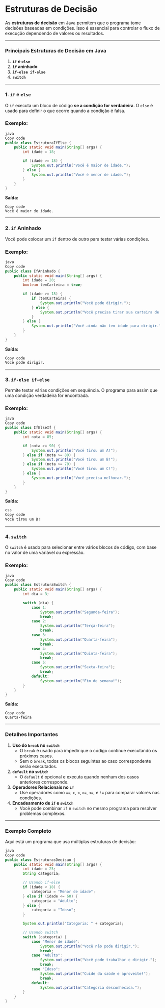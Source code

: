 # Estruturas de Decisão

As **estruturas de decisão** em Java permitem que o programa tome decisões baseadas em condições. Isso é essencial para controlar o fluxo de execução dependendo de valores ou resultados.

---

### **Principais Estruturas de Decisão em Java**

1. **`if` e `else`**
2. **`if` aninhado**
3. **`if-else if-else`**
4. **`switch`**

---

### **1. `if` e `else`**

O `if` executa um bloco de código **se a condição for verdadeira**. O `else` é usado para definir o que ocorre quando a condição é falsa.

### Exemplo:

```java
java
Copy code
public class EstruturaIfElse {
    public static void main(String[] args) {
        int idade = 18;

        if (idade >= 18) {
            System.out.println("Você é maior de idade.");
        } else {
            System.out.println("Você é menor de idade.");
        }
    }
}

```

**Saída:**

```
Copy code
Você é maior de idade.

```

---

### **2. `if` Aninhado**

Você pode colocar um `if` dentro de outro para testar várias condições.

### Exemplo:

```java
java
Copy code
public class IfAninhado {
    public static void main(String[] args) {
        int idade = 20;
        boolean temCarteira = true;

        if (idade >= 18) {
            if (temCarteira) {
                System.out.println("Você pode dirigir.");
            } else {
                System.out.println("Você precisa tirar sua carteira de motorista.");
            }
        } else {
            System.out.println("Você ainda não tem idade para dirigir.");
        }
    }
}

```

**Saída:**

```
Copy code
Você pode dirigir.

```

---

### **3. `if-else if-else`**

Permite testar várias condições em sequência. O programa para assim que uma condição verdadeira for encontrada.

### Exemplo:

```java
java
Copy code
public class IfElseIf {
    public static void main(String[] args) {
        int nota = 85;

        if (nota >= 90) {
            System.out.println("Você tirou um A!");
        } else if (nota >= 80) {
            System.out.println("Você tirou um B!");
        } else if (nota >= 70) {
            System.out.println("Você tirou um C!");
        } else {
            System.out.println("Você precisa melhorar.");
        }
    }
}

```

**Saída:**

```css
css
Copy code
Você tirou um B!

```

---

### **4. `switch`**

O `switch` é usado para selecionar entre vários blocos de código, com base no valor de uma variável ou expressão.

### Exemplo:

```java
java
Copy code
public class EstruturaSwitch {
    public static void main(String[] args) {
        int dia = 3;

        switch (dia) {
            case 1:
                System.out.println("Segunda-feira");
                break;
            case 2:
                System.out.println("Terça-feira");
                break;
            case 3:
                System.out.println("Quarta-feira");
                break;
            case 4:
                System.out.println("Quinta-feira");
                break;
            case 5:
                System.out.println("Sexta-feira");
                break;
            default:
                System.out.println("Fim de semana!");
        }
    }
}

```

**Saída:**

```
Copy code
Quarta-feira

```

---

### **Detalhes Importantes**

1. **Uso do `break` no `switch`**
    - O `break` é usado para impedir que o código continue executando os próximos casos.
    - Sem o `break`, todos os blocos seguintes ao caso correspondente serão executados.
2. **`default` no `switch`**
    - O `default` é opcional e executa quando nenhum dos casos anteriores corresponde.
3. **Operadores Relacionais no `if`**
    - Use operadores como `==`, `>`, `<`, `>=`, `<=`, e `!=` para comparar valores nas condições.
4. **Encadeamento de `if` e `switch`**
    - Você pode combinar `if` e `switch` no mesmo programa para resolver problemas complexos.

---

### **Exemplo Completo**

Aqui está um programa que usa múltiplas estruturas de decisão:

```java
java
Copy code
public class EstruturasDecisao {
    public static void main(String[] args) {
        int idade = 25;
        String categoria;

        // Usando if-else
        if (idade < 18) {
            categoria = "Menor de idade";
        } else if (idade <= 60) {
            categoria = "Adulto";
        } else {
            categoria = "Idoso";
        }

        System.out.println("Categoria: " + categoria);

        // Usando switch
        switch (categoria) {
            case "Menor de idade":
                System.out.println("Você não pode dirigir.");
                break;
            case "Adulto":
                System.out.println("Você pode trabalhar e dirigir.");
                break;
            case "Idoso":
                System.out.println("Cuide da saúde e aproveite!");
                break;
            default:
                System.out.println("Categoria desconhecida.");
        }
    }
}

```